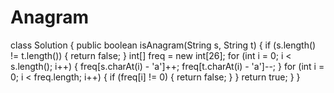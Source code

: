 # Anagram
class Solution {
    public boolean isAnagram(String s, String t) {
        if (s.length() != t.length()) {
            return false;
        }
        int[] freq = new int[26];
        for (int i = 0; i < s.length(); i++) {
            freq[s.charAt(i) - 'a']++;
            freq[t.charAt(i) - 'a']--;
        }
        for (int i = 0; i < freq.length; i++) {
            if (freq[i] != 0) {
                return false;
            }
        }
        return true;
    }
}
